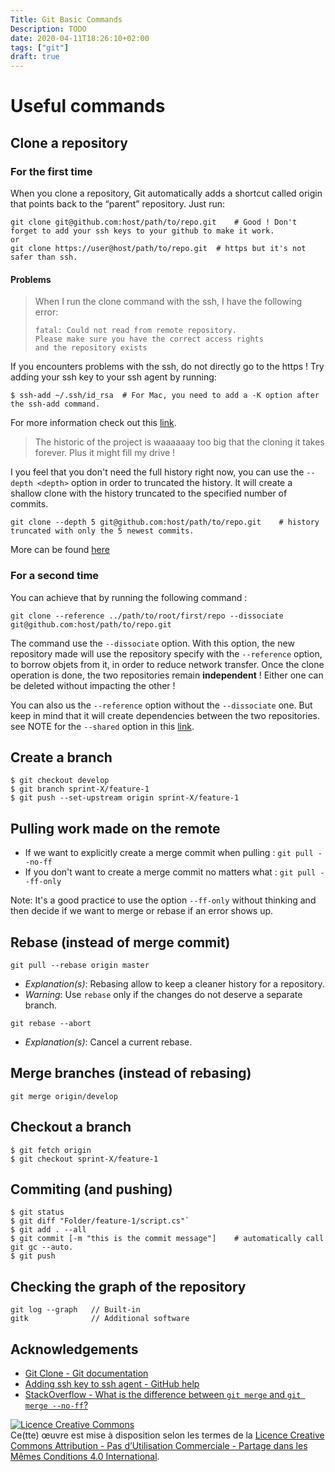 ```yaml
---
Title: Git Basic Commands
Description: TODO
date: 2020-04-11T18:26:10+02:00
tags: ["git"]
draft: true
---
```


# Useful commands
## Clone a repository
### For the first time
When you clone a repository, Git automatically adds a shortcut called origin that points back to the “parent” repository. Just run:
```
git clone git@github.com:host/path/to/repo.git    # Good ! Don't forget to add your ssh keys to your github to make it work.
or
git clone https://user@host/path/to/repo.git  # https but it's not safer than ssh.
```
#### Problems
> When I run the clone command with the ssh, I have the following error:
> ```
> fatal: Could not read from remote repository.  
> Please make sure you have the correct access rights
> and the repository exists
> ```

If you encounters problems with the ssh, do not directly go to the https ! Try adding your ssh key to your ssh agent by running:
```
$ ssh-add ~/.ssh/id_rsa  # For Mac, you need to add a -K option after the ssh-add command.
```
For more information check out this [link](https://help.github.com/en/articles/generating-a-new-ssh-key-and-adding-it-to-the-ssh-agent).

> The historic of the project is waaaaaay too big that the cloning it takes forever.
> Plus it might fill my drive !

I you feel that you don't need the full history right now, you can use the `--depth <depth>` option in order to truncated the history.
It will create a shallow clone with the history truncated to the specified number of commits.
```
git clone --depth 5 git@github.com:host/path/to/repo.git    # history truncated with only the 5 newest commits.
```
More can be found [here](https://git-scm.com/docs/git-clone)

### For a second time
You can achieve that by running the following command :
```
git clone --reference ../path/to/root/first/repo --dissociate git@github.com:host/path/to/repo.git
```
The command use the `--dissociate` option. With this option, the new repository made will use the repository specify with the `--reference` option, to borrow objets from it, in order to reduce network transfer. Once the clone operation is done, the two repositories remain **independent** ! Either one can be deleted without impacting the other !

You can also us the `--reference` option without the `--dissociate` one. But keep in mind that it will create dependencies between the two repositories. see NOTE for the `--shared` option in this [link](https://git-scm.com/docs/git-clone).

## Create a branch
```
$ git checkout develop
$ git branch sprint-X/feature-1
$ git push --set-upstream origin sprint-X/feature-1
```

## Pulling work made on the remote 
* If we want to explicitly create a merge commit when pulling :
```git pull --no-ff```
* If you don't want to create a merge commit no matters what :
```git pull --ff-only```

Note: It's a good practice to use the option `--ff-only` without thinking and then decide if we want to merge or rebase if an error shows up.

## Rebase (instead of merge commit)
`git pull --rebase origin master`
* *Explanation(s)*: Rebasing allow to keep a cleaner history for a repository. 
* *Warning*: Use `rebase` only if the changes do not deserve a separate branch.

`git rebase --abort`
* *Explanation(s)*: Cancel a current rebase.

## Merge branches (instead of rebasing)
`git merge origin/develop`

## Checkout a branch
```
$ git fetch origin
$ git checkout sprint-X/feature-1
```

## Commiting (and pushing)
```
$ git status
$ git diff "Folder/feature-1/script.cs"`
$ git add . --all
$ git commit [-m "this is the commit message"]    # automatically call git gc --auto.
$ git push
```

## Checking the graph of the repository
```
git log --graph   // Built-in
gitk              // Additional software
```

## Acknowledgements
* [Git Clone - Git documentation](https://git-scm.com/docs/git-clone)
* [Adding ssh key to ssh agent - GitHub help](https://help.github.com/en/articles/generating-a-new-ssh-key-and-adding-it-to-the-ssh-agent)
* [StackOverflow - What is the difference between `git merge` and `git merge --no-ff`?](https://stackoverflow.com/questions/9069061/what-is-the-difference-between-git-merge-and-git-merge-no-ff)

<a rel="license" href="http://creativecommons.org/licenses/by-nc-sa/4.0/"><img alt="Licence Creative Commons" style="border-width:0" src="https://i.creativecommons.org/l/by-nc-sa/4.0/88x31.png" /></a><br />Ce(tte) œuvre est mise à disposition selon les termes de la <a rel="license" href="http://creativecommons.org/licenses/by-nc-sa/4.0/">Licence Creative Commons Attribution - Pas d’Utilisation Commerciale - Partage dans les Mêmes Conditions 4.0 International</a>.
